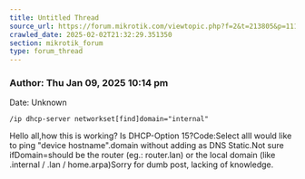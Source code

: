 ```yaml
---
title: Untitled Thread
source_url: https://forum.mikrotik.com/viewtopic.php?f=2&t=213805&p=1118583&amp;sid=3b77a3334c914448dbbc02bfdff4c3aa#p1118583
crawled_date: 2025-02-02T21:32:29.351350
section: mikrotik_forum
type: forum_thread
---
```


### Author: Thu Jan 09, 2025 10:14 pm
Date: Unknown

```
/ip dhcp-server networkset[find]domain="internal"
```

Hello all,how this is working? Is DHCP-Option 15?Code:Select allI would like to ping "device hostname".domain without adding as DNS Static.Not sure ifDomain=should be the router (eg.: router.lan) or the local domain (like .internal / .lan / home.arpa)Sorry for dumb post, lacking of knowledge.

